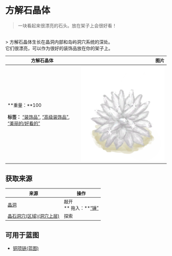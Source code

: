 # 方解石晶体  
> 一块看起来很漂亮的石头。放在架子上会很好看！  
<br>  
> 方解石晶体生长在晶洞内部和岛屿洞穴系统的深处。<br>它们很漂亮，可以作为很好的装饰品放在你的架子上。  
  
  方解石晶体  |   图片   
 ----  |  ----:   
 **重量：**100<br><br>**标签：**	[“装饰品”](tag_Decoration.md), [“高级装饰品”](tag_DecorationAdv.md), [“美丽的/好看的”](tag_Pretty.md)  |  <img decoding="async" src="Sprite/Calcite.png" href="a.md" style="max-width:300px;max-height:300px;">   
  
## 获取来源  
来源  |  操作  
----  |  ----  
[晶洞](Geode.md)  |  敲开<br>** 拖入：**[“锤”](tag_Hammer.md)  
[晶石洞穴(区域)(洞穴上层)](CrystalChamber.md)  |  探索  
## 可用于蓝图  
- [铜项链(蓝图)](Bp_CopperNecklace.md)  
  
  


<script>document.title="方解石晶体 - 卡牌生存百科 Card Survival Wiki";</script>